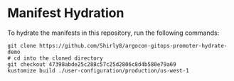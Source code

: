 # Manifest Hydration

To hydrate the manifests in this repository, run the following commands:

```shell
git clone https://github.com/Shirly8/argocon-gitops-promoter-hydrate-demo
# cd into the cloned directory
git checkout 47398abde25c288c57c25d2806c8d4b580e79a69
kustomize build ./user-configuration/production/us-west-1
```

